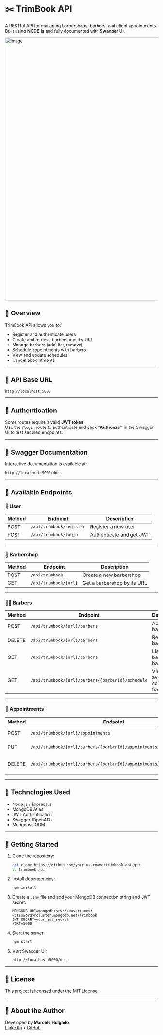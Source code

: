 
# ✂️ TrimBook API

A RESTful API for managing barbershops, barbers, and client appointments. Built using **NODE.js** and fully documented with **Swagger UI**.

<img width="1196" height="867" alt="image" src="https://github.com/user-attachments/assets/4593d4f7-6b22-4c5c-b71c-7513959802be" />

## 📌 Overview

TrimBook API allows you to:

- Register and authenticate users
- Create and retrieve barbershops by URL
- Manage barbers (add, list, remove)
- Schedule appointments with barbers
- View and update schedules
- Cancel appointments

---

## 🔗 API Base URL

```
http://localhost:5000
```

---

## 🔐 Authentication

Some routes require a valid **JWT token**.  
Use the `/login` route to authenticate and click **"Authorize"** in the Swagger UI to test secured endpoints.

---

## 🧪 Swagger Documentation

Interactive documentation is available at:

```
http://localhost:5000/docs
```

---

## 📁 Available Endpoints

### 👤 User

| Method | Endpoint                    | Description               |
|--------|-----------------------------|---------------------------|
| POST   | `/api/trimbook/register`    | Register a new user       |
| POST   | `/api/trimbook/login`       | Authenticate and get JWT  |

---

### 💈 Barbershop

| Method | Endpoint                    | Description                      |
|--------|-----------------------------|----------------------------------|
| POST   | `/api/trimbook`             | Create a new barbershop          |
| GET    | `/api/trimbook/{url}`       | Get a barbershop by its URL      |

---

### 👨‍🔧 Barbers

| Method | Endpoint                                                           | Description                          |
|--------|--------------------------------------------------------------------|--------------------------------------|
| POST   | `/api/trimbook/{url}/barbers`                                      | Add a new barber                     |
| DELETE | `/api/trimbook/{url}/barbers`                                      | Remove a barber                      |
| GET    | `/api/trimbook/{url}/barbers`                                      | List all barbers in a barbershop     |
| GET    | `/api/trimbook/{url}/barbers/{barberId}/schedule`                 | View available schedule for a barber |

---

### 📅 Appointments

| Method | Endpoint                                                                 | Description                         |
|--------|--------------------------------------------------------------------------|-------------------------------------|
| POST   | `/api/trimbook/{url}/appointments`                                       | Create a new appointment            |
| PUT    | `/api/trimbook/{url}/barbers/{barberId}/appointments/{appointmentId}`   | Update an appointment               |
| DELETE | `/api/trimbook/{url}/barbers/{barberId}/appointments/{appointmentId}`   | Cancel/delete an appointment        |

---

## 🧰 Technologies Used

- Node.js / Express.js
- MongoDB Atlas
- JWT Authentication
- Swagger (OpenAPI)
- Mongoose ODM

---

## 🚀 Getting Started

1. Clone the repository:
   ```bash
   git clone https://github.com/your-username/trimbook-api.git
   cd trimbook-api
   ```

2. Install dependencies:
   ```bash
   npm install
   ```

3. Create a `.env` file and add your MongoDB connection string and JWT secret:
   ```env
   MONGODB_URI=mongodb+srv://<username>:<password>@cluster.mongodb.net/trimbook
   JWT_SECRET=your_jwt_secret
   PORT=5000
   ```

4. Start the server:
   ```bash
   npm start
   ```

5. Visit Swagger UI:
   ```
   http://localhost:5000/docs
   ```

---

## 📄 License

This project is licensed under the [MIT License](LICENSE).

---

## 🙋 About the Author

Developed by **Marcelo Holgado**  
[LinkedIn](https://www.linkedin.com/in/marcelo-holgado) • [GitHub](https://github.com/marceloholgado)
